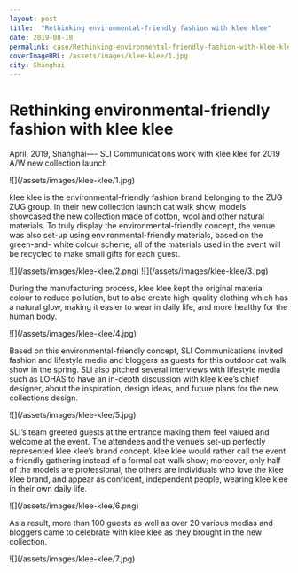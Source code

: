 ```yaml
---
layout: post
title:  "Rethinking environmental-friendly fashion with klee klee"
date: 2019-08-10
permalink: case/Rethinking-environmental-friendly-fashion-with-klee-klee
coverImageURL: /assets/images/klee-klee/1.jpg
city: Shanghai
---
```

<h1>Rethinking environmental-friendly fashion with klee klee</h1>
<p>
April, 2019, Shanghai—- SLI Communications work with klee klee for 2019 A/W new collection launch
</p>
![](/assets/images/klee-klee/1.jpg)
<p>
klee klee is the environmental-friendly fashion brand belonging to the ZUG ZUG group. In their new collection launch cat walk show, models showcased the new collection made of
cotton, wool and other natural materials. To truly display the environmental-friendly concept, the venue was also set-up using environmental-friendly materials, based on the green-and- white colour scheme, all of the materials used in the event will be recycled to make small gifts for each guest.
</p>
![](/assets/images/klee-klee/2.png)
![](/assets/images/klee-klee/3.jpg)
<p>
During the manufacturing process, klee klee kept the original material colour to reduce pollution, but to also create high-quality clothing which has a natural glow, making it easier to wear in daily life, and more healthy for the human body.
</p>
![](/assets/images/klee-klee/4.jpg)
<p>
Based on this environmental-friendly concept, SLI Communications invited fashion and lifestyle media and bloggers as guests for this outdoor cat walk show in the spring. SLI also pitched several interviews with lifestyle media such as LOHAS to have an in-depth discussion with klee klee’s chief designer, about the inspiration, design ideas, and future plans for the new collections design.
</p>
![](/assets/images/klee-klee/5.jpg)
<p>
SLI’s team greeted guests at the entrance making them feel valued and welcome at the event. The attendees and the venue’s set-up perfectly represented klee klee’s brand concept. klee klee would rather call the event a friendly gathering instead of a formal cat walk show; moreover, only half of the models are professional, the others are individuals who love the klee klee brand, and appear as confident, independent people, wearing klee klee in their own daily life.
</p>
![](/assets/images/klee-klee/6.png)
<p>
As a result, more than 100 guests as well as over 20 various medias and bloggers came to celebrate with klee klee as they brought in the new collection.
</p>
![](/assets/images/klee-klee/7.jpg)
